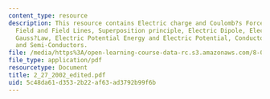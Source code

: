 ```yaml
---
content_type: resource
description: This resource contains Electric charge and Coulomb?s Force, Electric
  Field and Field Lines, Superposition principle, Electric Dipole, Electric Flux and
  Gauss?Law, Electric Potential Energy and Electric Potential, Conductors, Isolators
  and Semi-Conductors.
file: /media/https%3A/open-learning-course-data-rc.s3.amazonaws.com/8-02x-physics-ii-electricity-magnetism-with-an-experimental-focus-spring-2005/5c48da61d3532b22af63ad3792b99f6b_2_27_2002_edited.pdf
file_type: application/pdf
resourcetype: Document
title: 2_27_2002_edited.pdf
uid: 5c48da61-d353-2b22-af63-ad3792b99f6b
---
```

